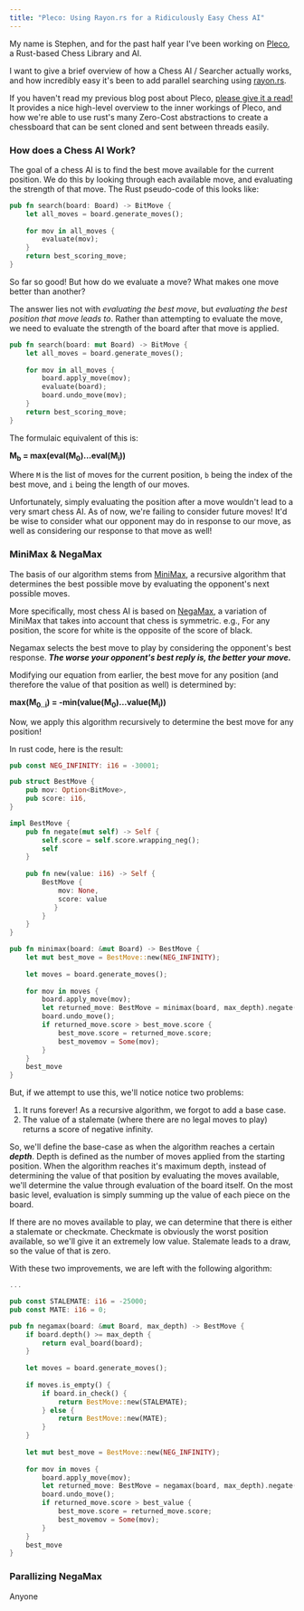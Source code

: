 ```yaml
---
title: "Pleco: Using Rayon.rs for a Ridiculously Easy Chess AI"
---
```


My name is Stephen, and for the past half year I've been working on 
[Pleco](https://github.com/sfleischman105/Pleco), a Rust-based Chess Library and AI. 

I want to give a brief overview of how a Chess AI / Searcher actually works, and how
incredibly easy it's been to add parallel searching using [rayon.rs](https://github.com/rayon-rs/rayon).

If you haven't read my previous blog post about Pleco, 
[please give it a read!](https://sfleischman105.github.io/2017/10/26/creating-a-chess-engine.html)
It provides a nice high-level overview to the inner workings of Pleco, and how we're able
to use rust's many Zero-Cost abstractions to create a chessboard that can be sent cloned and 
sent between threads easily.

### How does a Chess AI Work?

The goal of a chess AI is to find the best move available for the current position. We do this
by looking through each available move, and evaluating the strength of that move. The Rust pseudo-code
of this looks like:

```rust
pub fn search(board: Board) -> BitMove {
    let all_moves = board.generate_moves();
    
    for mov in all_moves {
        evaluate(mov);
    }
    return best_scoring_move;
}
```

So far so good! But how do we evaluate a move? What makes one move better than another?

The answer lies not with *evaluating the best move*, but *evaluating the best position that move leads to*. 
Rather than attempting to evaluate the move, we need to evaluate the strength of the board after that move is
applied. 

```rust
pub fn search(board: mut Board) -> BitMove {
    let all_moves = board.generate_moves();
    
    for mov in all_moves {
        board.apply_move(mov);
        evaluate(board);
        board.undo_move(mov);
    }
    return best_scoring_move;
}
```

The formulaic equivalent of this is:

**M<sub>b</sub> = max(eval(M<sub>0</sub>)...eval(M<sub>i</sub>))**

Where `M` is the list of moves for the current position, `b` being the index of the best move,
and `i` being the length of our moves.

Unfortunately, simply evaluating the position after a move wouldn't lead to a very smart chess AI. 
As of now, we're failing to consider future moves! It'd be wise to consider what our opponent may do
in response to our move, as well as considering our response to that move as well! 

### MiniMax & NegaMax

The basis of our algorithm stems from [MiniMax](https://en.wikipedia.org/wiki/Minimax), a recursive algorithm
that determines the best possible move by evaluating the opponent's next possible moves. 

More specifically, most chess AI is based on [NegaMax](https://en.wikipedia.org/wiki/Negamax), a variation of MiniMax
that takes into account that chess is symmetric. e.g., For any position, the score for white is the opposite of the
score of black.

Negamax selects the best move to play by considering the opponent's best response.
__*The worse your opponent's best reply is, the better your move.*__

Modifying our equation from earlier, the best move for any position (and therefore the value of that position as well)
 is determined by:

**max(M<sub>0..i</sub>) = -min(value(M<sub>0</sub>)...value(M<sub>i</sub>))**

Now, we apply this algorithm recursively to determine the best move for any position!

In rust code, here is the result:

```rust
pub const NEG_INFINITY: i16 = -30001;

pub struct BestMove {
    pub mov: Option<BitMove>,
    pub score: i16,
}

impl BestMove {
    pub fn negate(mut self) -> Self {
        self.score = self.score.wrapping_neg();
        self
    }
    
    pub fn new(value: i16) -> Self {
        BestMove {
            mov: None,
            score: value
           }
        }
    }
}

pub fn minimax(board: &mut Board) -> BestMove {
    let mut best_move = BestMove::new(NEG_INFINITY);
    
    let moves = board.generate_moves();
    
    for mov in moves {
        board.apply_move(mov);
        let returned_move: BestMove = minimax(board, max_depth).negate();
        board.undo_move();
        if returned_move.score > best_move.score {
            best_move.score = returned_move.score;
            best_movemov = Some(mov);
        }
    }
    best_move
}
```

But, if we attempt to use this, we'll notice notice two problems:

1. It runs forever! As a recursive algorithm, we forgot to add a base case.
2. The value of a stalemate (where there are no legal moves to play) returns a score of negative infinity.

So, we'll define the base-case as when the algorithm reaches a certain __*depth*__. Depth is defined as the 
number of moves applied from the starting position. When the algorithm reaches it's maximum depth, instead of
determining the value of that position by evaluating the moves available, we'll determine the value through
evaluation of the board itself. On the most basic level, evaluation is simply summing up the value of
each piece on the board.

If there are no moves available to play, we can determine that there is either a stalemate or checkmate.
Checkmate is obviously the worst position available, so we'll give it an extremely low value. Stalemate leads
to a draw, so the value of that is zero.

With these two improvements, we are left with the following algorithm:

```rust
...

pub const STALEMATE: i16 = -25000;
pub const MATE: i16 = 0;

pub fn negamax(board: &mut Board, max_depth) -> BestMove {
    if board.depth() >= max_depth {
        return eval_board(board);
    }
    
    let moves = board.generate_moves();
    
    if moves.is_empty() {
        if board.in_check() {
            return BestMove::new(STALEMATE);
        } else {
            return BestMove::new(MATE);
        }
    }
    
    let mut best_move = BestMove::new(NEG_INFINITY);
    
    for mov in moves {
        board.apply_move(mov);
        let returned_move: BestMove = negamax(board, max_depth).negate();
        board.undo_move();
        if returned_move.score > best_value {
            best_move.score = returned_move.score;
            best_movemov = Some(mov);
        }
    }
    best_move
}
```

### Parallizing NegaMax

Anyone 


